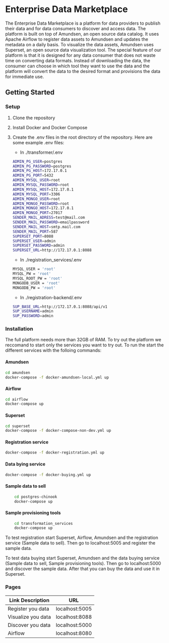 # Enterprise Data Marketplace

The Enterprise Data Marketplace is a platform for data providers to publish their data and for data consumers to discover and access data. The platform is built on top of Amundsen, an open source data catalog.
It uses Apache Airflow to register data assets to Amundsen and updates the metadata on a daily basis.
To visualize the data assets, Amundsen uses Superset, an open source data visualization tool.
The special feature of our platform is that it is designed for any data consumer that does not waste time on converting data formats. Instead of downloading the data, the consumer can choose in which tool they want to use the data and the platform will convert the data to the desired format and provisions the data for immediate use.

## Getting Started

### Setup

1. Clone the repository
2. Install Docker and Docker Compose
3. Create the .env files in the root directory of the repository. Here are some example .env files:

    * In ./transformer/.env

    ```bash
    ADMIN_PG_USER=postgres
    ADMIN_PG_PASSWORD=postgres
    ADMIN_PG_HOST=172.17.0.1
    ADMIN_PG_PORT=5432
    ADMIN_MYSQL_USER=root
    ADMIN_MYSQL_PASSWORD=root
    ADMIN_MYSQL_HOST=172.17.0.1
    ADMIN_MYSQL_PORT=3306
    ADMIN_MONGO_USER=root
    ADMIN_MONGO_PASSWORD=root
    ADMIN_MONGO_HOST=172.17.0.1
    ADMIN_MONGO_PORT=27017
    SENDER_MAIL_ADRESS=test@mail.com
    SENDER_MAIL_PASSWORD=emailpassword
    SENDER_MAIL_HOST=smtp.mail.com
    SENDER_MAIL_PORT=587
    SUPERSET_PORT=8088
    SUPERSET_USER=admin
    SUPERSET_PASSWORD=admin
    SUPERSET_URL=http://172.17.0.1:8088
    ```

    * In ./registration_services/.env

    ```bash
    MYSQL_USER = 'root'
    MYSQL_PW = 'root'
    MYSQL_ROOT_PW = 'root'
    MONGODB_USER = 'root'
    MONGODB_PW = 'root'
    ```

    * In ./registration-backend/.env

    ```bash
    SUP_BASE_URL=http://172.17.0.1:8088/api/v1
    SUP_USERNAME=admin
    SUP_PASSWORD=admin
    ```


### Installation

The full platform needs more than 32GB of RAM. To try out the platform we reccomand to start only the services you want to try out.
To run the start the different services with the folloing commands:

#### Amundsen

```bash
cd amundsen
docker-compose -f docker-amundsen-local.yml up
```

#### Airflow

```bash
cd airflow
docker-compose up
```

#### Superset

```bash
cd superset
docker-compose -f docker-compose-non-dev.yml up
```

#### Registration service

```bash
docker-compose -f docker-registration.yml up
```

#### Data bying service

```bash
docker-compose -f docker-buying.yml up
```

#### Sample data to sell

```bash
    cd postgres-chinook
    docker-compose up
```

#### Sample provisioning tools

```bash
    cd transformation_services
    docker-compose up
```

To test registration start Superset, Airflow, Amundsen and the registration service (Sample data to sell). Then go to localhost:5005 and register the sample data.

To test data buying start Superset, Amundsen and the data buying service (Sample data to sell, Sample provisioning tools). Then go to localhost:5000 and discover the sample data. After that you can buy the data and use it in Superset.

### Pages

| Link Description | URL |
| --- | --- |
| Register you data | localhost:5005 |
| Visualize you data | localhost:8088 |
| Discover you data | localhost:5000 |
| Airflow | localhost:8080 |